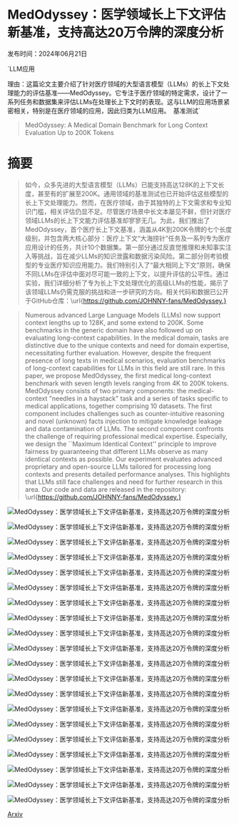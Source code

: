 # MedOdyssey：医学领域长上下文评估新基准，支持高达20万令牌的深度分析

发布时间：2024年06月21日

`LLM应用

理由：这篇论文主要介绍了针对医疗领域的大型语言模型（LLMs）的长上下文处理能力的评估基准——MedOdyssey。它专注于医疗领域的特定需求，设计了一系列任务和数据集来评估LLMs在处理长上下文时的表现。这与LLM的应用场景紧密相关，特别是在医疗领域的应用，因此归类为LLM应用。` `基准测试`

> MedOdyssey: A Medical Domain Benchmark for Long Context Evaluation Up to 200K Tokens

# 摘要

> 如今，众多先进的大型语言模型（LLMs）已能支持高达128K的上下文长度，甚至有的扩展至200K。通用领域的基准测试也已开始评估这些模型的长上下文处理能力。然而，在医疗领域，由于其独特的上下文需求和专业知识门槛，相关评估仍显不足。尽管医疗场景中长文本屡见不鲜，但针对医疗领域LLMs的长上下文能力评估基准却寥寥无几。为此，我们推出了MedOdyssey，首个医疗长上下文基准，涵盖从4K到200K令牌的七个长度级别，并包含两大核心部分：医疗上下文“大海捞针”任务及一系列专为医疗应用设计的任务，共计10个数据集。第一部分通过反直觉推理和未知事实注入等挑战，旨在减少LLMs的知识泄露和数据污染风险。第二部分则考验模型的专业医疗知识应用能力。我们特别引入了“最大相同上下文”原则，确保不同LLMs在评估中面对尽可能一致的上下文，以提升评估的公平性。通过实验，我们详细分析了专为长上下文处理优化的高级LLMs的性能，揭示了该领域LLMs仍需克服的挑战和进一步研究的方向。相关代码和数据已公开于GitHub仓库：\url{https://github.com/JOHNNY-fans/MedOdyssey.}

> Numerous advanced Large Language Models (LLMs) now support context lengths up to 128K, and some extend to 200K. Some benchmarks in the generic domain have also followed up on evaluating long-context capabilities. In the medical domain, tasks are distinctive due to the unique contexts and need for domain expertise, necessitating further evaluation. However, despite the frequent presence of long texts in medical scenarios, evaluation benchmarks of long-context capabilities for LLMs in this field are still rare. In this paper, we propose MedOdyssey, the first medical long-context benchmark with seven length levels ranging from 4K to 200K tokens. MedOdyssey consists of two primary components: the medical-context "needles in a haystack" task and a series of tasks specific to medical applications, together comprising 10 datasets. The first component includes challenges such as counter-intuitive reasoning and novel (unknown) facts injection to mitigate knowledge leakage and data contamination of LLMs. The second component confronts the challenge of requiring professional medical expertise. Especially, we design the ``Maximum Identical Context'' principle to improve fairness by guaranteeing that different LLMs observe as many identical contexts as possible. Our experiment evaluates advanced proprietary and open-source LLMs tailored for processing long contexts and presents detailed performance analyses. This highlights that LLMs still face challenges and need for further research in this area. Our code and data are released in the repository: \url{https://github.com/JOHNNY-fans/MedOdyssey.}

![MedOdyssey：医学领域长上下文评估新基准，支持高达20万令牌的深度分析](../../../paper_images/2406.15019/x1.png)

![MedOdyssey：医学领域长上下文评估新基准，支持高达20万令牌的深度分析](../../../paper_images/2406.15019/x2.png)

![MedOdyssey：医学领域长上下文评估新基准，支持高达20万令牌的深度分析](../../../paper_images/2406.15019/x3.png)

![MedOdyssey：医学领域长上下文评估新基准，支持高达20万令牌的深度分析](../../../paper_images/2406.15019/x4.png)

![MedOdyssey：医学领域长上下文评估新基准，支持高达20万令牌的深度分析](../../../paper_images/2406.15019/x5.png)

![MedOdyssey：医学领域长上下文评估新基准，支持高达20万令牌的深度分析](../../../paper_images/2406.15019/x6.png)

![MedOdyssey：医学领域长上下文评估新基准，支持高达20万令牌的深度分析](../../../paper_images/2406.15019/x7.png)

![MedOdyssey：医学领域长上下文评估新基准，支持高达20万令牌的深度分析](../../../paper_images/2406.15019/x8.png)

![MedOdyssey：医学领域长上下文评估新基准，支持高达20万令牌的深度分析](../../../paper_images/2406.15019/x9.png)

![MedOdyssey：医学领域长上下文评估新基准，支持高达20万令牌的深度分析](../../../paper_images/2406.15019/x10.png)

![MedOdyssey：医学领域长上下文评估新基准，支持高达20万令牌的深度分析](../../../paper_images/2406.15019/x11.png)

![MedOdyssey：医学领域长上下文评估新基准，支持高达20万令牌的深度分析](../../../paper_images/2406.15019/x12.png)

![MedOdyssey：医学领域长上下文评估新基准，支持高达20万令牌的深度分析](../../../paper_images/2406.15019/x13.png)

![MedOdyssey：医学领域长上下文评估新基准，支持高达20万令牌的深度分析](../../../paper_images/2406.15019/x14.png)

![MedOdyssey：医学领域长上下文评估新基准，支持高达20万令牌的深度分析](../../../paper_images/2406.15019/x15.png)

![MedOdyssey：医学领域长上下文评估新基准，支持高达20万令牌的深度分析](../../../paper_images/2406.15019/x16.png)

![MedOdyssey：医学领域长上下文评估新基准，支持高达20万令牌的深度分析](../../../paper_images/2406.15019/x17.png)

![MedOdyssey：医学领域长上下文评估新基准，支持高达20万令牌的深度分析](../../../paper_images/2406.15019/x18.png)

![MedOdyssey：医学领域长上下文评估新基准，支持高达20万令牌的深度分析](../../../paper_images/2406.15019/x19.png)

![MedOdyssey：医学领域长上下文评估新基准，支持高达20万令牌的深度分析](../../../paper_images/2406.15019/x20.png)

[Arxiv](https://arxiv.org/abs/2406.15019)